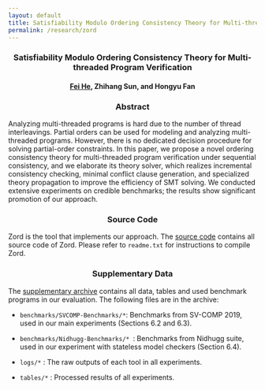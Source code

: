 ```yaml
---
layout: default
title: Satisfiability Modulo Ordering Consistency Theory for Multi-threaded Program Verification
permalink: /research/zord
---
```


### <center>Satisfiability Modulo Ordering Consistency Theory for Multi-threaded Program Verification</center>

#### <center><a href="https://feihe.github.io/">Fei He</a>, Zhihang Sun, and Hongyu Fan</center>

### <center>Abstract</center>

Analyzing multi-threaded programs is hard due to the number of thread interleavings. Partial orders can be used for modeling and analyzing multi-threaded programs. However, there is no dedicated decision procedure for solving partial-order constraints. In this paper, we propose a novel ordering consistency theory for multi-threaded program verification under sequential consistency, and we elaborate its theory solver, which realizes incremental consistency checking, minimal conflict clause generation, and specialized theory propagation to improve the efficiency of SMT solving. We conducted extensive experiments on credible benchmarks; the results show significant promotion of our approach.

### <center>Source Code</center>

Zord is the tool that implements our approach. The <a href="https://cloud.tsinghua.edu.cn/f/1dba0066f68c44f1a174/?dl=1">source code</a> contains all source code of Zord. Please refer to `readme.txt` for instructions to compile Zord.

### <center>Supplementary Data</center>

The <a href="https://cloud.tsinghua.edu.cn/f/e71639808bbd4fddb276/?dl=1">supplementary archive</a> contains all data, tables and used benchmark programs in our evaluation. The following files are in the archive:

- `benchmarks/SVCOMP-Benchmarks/*`: Benchmarks from SV-COMP 2019, used in our main experiments (Sections 6.2 and 6.3).

- `benchmarks/Nidhugg-Benchmarks/* `: Benchmarks from Nidhugg suite, used in our experiment with stateless model checkers (Section 6.4).

- `logs/*` : The raw outputs of each tool in all experiments.

- `tables/*` : Processed results of all experiments.

